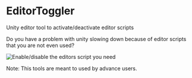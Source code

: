 # EditorToggler
Unity editor tool to activate/deactivate editor scripts

Do you have a problem with unity slowing down because of editor scripts that you are not even used?

![Enable/disable the editors script you need](https://i.imgur.com/Y9cA8oc.png)

Note: This tools are meant to used by advance users.
